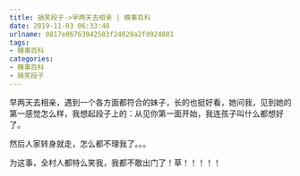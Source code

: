 ```yaml
---
title: 搞笑段子->早两天去相亲 | 糗事百科
date: 2019-11-03 06:33:48
urlname: 0817e86763942503f24029a2fd924801
tags: 
- 糗事百科
categories:
- 糗事百科
- 搞笑段子
---
```

早两天去相亲，遇到一个各方面都符合的妹子，长的也挺好看，她问我，见到她的第一感觉怎么样，我想起段子上的：从见你第一面开始，我连孩子叫什么都想好了。

然后人家转身就走，怎么都不理我了。。。

为这事，全村人都特么笑我，我都不敢出门了！草！！！！！


